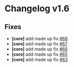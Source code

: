 # Changelog v1.6

## Fixes


 - **[core]** add made up fix [#68](https://github.com/nevermarine/test-gen-changelogs/pull/68)
 - **[core]** add made up fix [#67](https://github.com/nevermarine/test-gen-changelogs/pull/67)
 - **[core]** add made up fix [#66](https://github.com/nevermarine/test-gen-changelogs/pull/66)
 - **[core]** add made up fix [#65](https://github.com/nevermarine/test-gen-changelogs/pull/65)
 - **[core]** add made up fix [#63](https://github.com/nevermarine/test-gen-changelogs/pull/63)

